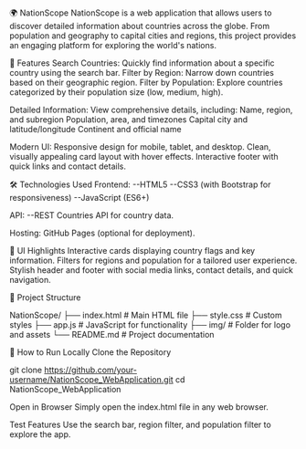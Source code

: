 🌍 NationScope
NationScope is a web application that allows users to discover detailed information about countries across the globe. From population and geography to capital cities and regions, this project provides an engaging platform for exploring the world's nations.

🚀 Features
Search Countries: Quickly find information about a specific country using the search bar.
Filter by Region: Narrow down countries based on their geographic region.
Filter by Population: Explore countries categorized by their population size (low, medium, high).

Detailed Information: View comprehensive details, including:
Name, region, and subregion
Population, area, and timezones
Capital city and latitude/longitude
Continent and official name

Modern UI:
Responsive design for mobile, tablet, and desktop.
Clean, visually appealing card layout with hover effects.
Interactive footer with quick links and contact details.

🛠️ Technologies Used
Frontend:
--HTML5
--CSS3 (with Bootstrap for responsiveness)
--JavaScript (ES6+)

API:
--REST Countries API for country data.

Hosting: GitHub Pages (optional for deployment).

🎨 UI Highlights
Interactive cards displaying country flags and key information.
Filters for regions and population for a tailored user experience.
Stylish header and footer with social media links, contact details, and quick navigation.

📂 Project Structure

NationScope/
├── index.html          # Main HTML file
├── style.css           # Custom styles
├── app.js              # JavaScript for functionality
├── img/                # Folder for logo and assets
└── README.md           # Project documentation

🔧 How to Run Locally
Clone the Repository


git clone https://github.com/your-username/NationScope_WebApplication.git
cd NationScope_WebApplication

Open in Browser Simply open the index.html file in any web browser.

Test Features Use the search bar, region filter, and population filter to explore the app.
